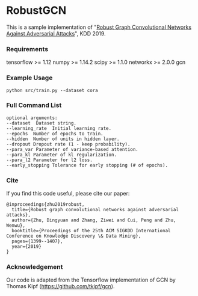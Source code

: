 # RobustGCN
This is a sample implementation of "[Robust Graph Convolutional Networks Against Adversarial Attacks](https://zw-zhang.github.io/files/2019_KDD_RGCN.pdf)", KDD 2019. 

### Requirements
tensorflow >= 1.12
numpy >= 1.14.2
scipy >= 1.1.0
networkx >= 2.0.0
gcn
### Example Usage
```
python src/train.py --dataset cora
```
### Full Command List
```
optional arguments:
--dataset  Dataset string.
--learning_rate  Initial learning rate.
--epochs  Number of epochs to train.
--hidden  Number of units in hidden layer.
--dropout Dropout rate (1 - keep probability).
--para_var Parameter of variance-based attention.
--para_kl Parameter of kl regularization.
--para_l2 Parameter for l2 loss.
--early_stopping Tolerance for early stopping (# of epochs).
```
### Cite
If you find this code useful, please cite our paper:
```
@inproceedings{zhu2019robust,
  title={Robust graph convolutional networks against adversarial attacks},
  author={Zhu, Dingyuan and Zhang, Ziwei and Cui, Peng and Zhu, Wenwu},
  booktitle={Proceedings of the 25th ACM SIGKDD International Conference on Knowledge Discovery \& Data Mining},
  pages={1399--1407},
  year={2019}
}
```
### Acknowledgement
Our code is adapted from the Tensorflow implementation of GCN by Thomas Kipf (https://github.com/tkipf/gcn). 